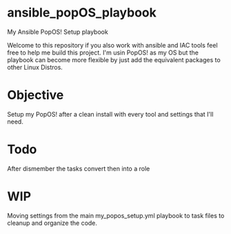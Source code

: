 # ansible_popOS_playbook
My Ansible PopOS! Setup playbook

Welcome to this repository if you also work with ansible and IAC tools feel free to help me build this project.
I'm usin PopOS! as my OS but the playbook can become more flexible by just add the equivalent packages to other Linux Distros.

# Objective
Setup my PopOS! after a clean install with every tool and settings that I'll need.
# Todo
After dismember the tasks convert then into a role
# WIP
Moving settings from the main my_popos_setup.yml playbook to task files to cleanup and organize the code.
